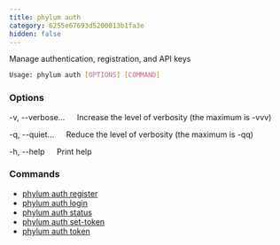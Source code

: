 ```yaml
---
title: phylum auth
category: 6255e67693d5200013b1fa3e
hidden: false
---
```


Manage authentication, registration, and API keys

```sh
Usage: phylum auth [OPTIONS] [COMMAND]
```

### Options

-v, --verbose...
&emsp; Increase the level of verbosity (the maximum is -vvv)

-q, --quiet...
&emsp; Reduce the level of verbosity (the maximum is -qq)

-h, --help
&emsp; Print help

### Commands

* [phylum auth register](./phylum_auth_register)
* [phylum auth login](./phylum_auth_login)
* [phylum auth status](./phylum_auth_status)
* [phylum auth set-token](./phylum_auth_set-token)
* [phylum auth token](./phylum_auth_token)
